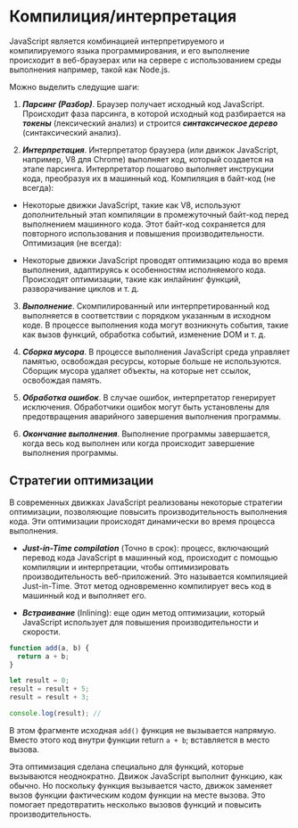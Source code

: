 # Компилиция/интерпретация

JavaScript является комбинацией интерпретируемого и компилируемого языка программирования, и его выполнение происходит в веб-браузерах или на сервере с использованием среды выполнения например, такой как Node.js.

Можно выделить следущие шаги:

1. **_Парсинг (Разбор)_**. Браузер получает исходный код JavaScript. Происходит фаза парсинга, в которой исходный код разбирается на **_токены_** (лексический анализ) и строится **_синтаксическое дерево_** (синтаксический анализ).

2. **_Интерпретация_**. Интерпретатор браузера (или движок JavaScript, например, V8 для Chrome) выполняет код, который создается на этапе парсинга. Интерпретатор пошагово выполняет инструкции кода, преобразуя их в машинный код.
Компиляция в байт-код (не всегда):

- Некоторые движки JavaScript, такие как V8, используют дополнительный этап компиляции в промежуточный байт-код перед выполнением машинного кода. Этот байт-код сохраняется для повторного использования и повышения производительности.
Оптимизация (не всегда):

- Некоторые движки JavaScript проводят оптимизацию кода во время выполнения, адаптируясь к особенностям исполняемого кода.
Происходят оптимизации, такие как инлайнинг функций, разворачивание циклов и т. д.

3. **_Выполнение_**. Скомпилированный или интерпретированный код выполняется в соответствии с порядком указанным в исходном коде. В процессе выполнения кода могут возникнуть события, такие как вызов функций, обработка событий, изменение DOM и т. д.

4. **_Сборка мусора_**. В процессе выполнения JavaScript среда управляет памятью, освобождая ресурсы, которые больше не используются. Сборщик мусора удаляет объекты, на которые нет ссылок, освобождая память.

5. **_Обработка ошибок_**. В случае ошибок, интерпретатор генерирует исключения.
Обработчики ошибок могут быть установлены для предотвращения аварийного завершения выполнения программы.

6. **_Окончание выполнения_**. Выполнение программы завершается, когда весь код выполнен или когда происходит завершение выполнения программы.

## Стратегии оптимизации

В современных движках JavaScript реализованы некоторые стратегии оптимизации, позволяющие повысить производительность выполнения кода. Эти оптимизации происходят динамически во время процесса выполнения.

- **_Just-in-Time compilation_** (Точно в срок): процесс, включающий перевод кода JavaScript в машинный код, происходит с помощью компиляции и интерпретации, чтобы оптимизировать производительность веб-приложений. Это называется компиляцией Just-in-Time. Этот метод одновременно компилирует весь код в машинный код и выполняет его.

- **_Встраивание_** (Inlining): еще один метод оптимизации, который JavaScript использует для повышения производительности и скорости.

```javascript
function add(a, b) {
  return a + b;
}

let result = 0;
result = result + 5;
result = result + 3;

console.log(result); //
```

В этом фрагменте исходная `add()` функция не вызывается напрямую. Вместо этого код внутри функции return `a + b`; вставляется в место вызова.

Эта оптимизация сделана специально для функций, которые вызываются неоднократно. Движок JavaScript выполнит функцию, как обычно. Но поскольку функция вызывается часто, движок заменяет вызов функции фактическим кодом функции на месте вызова. Это помогает предотвратить несколько вызовов функций и повысить производительность.
